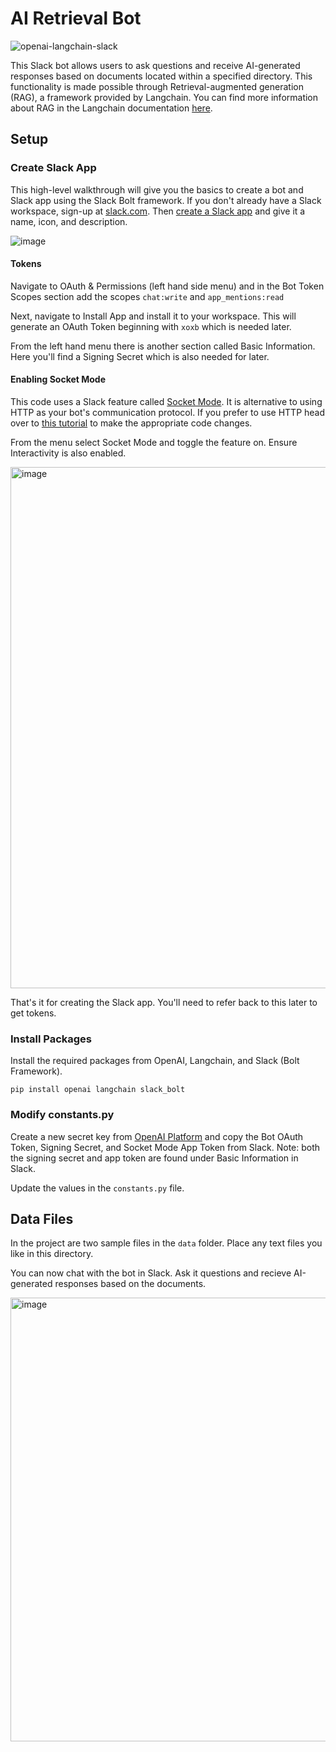 # AI Retrieval Bot

![openai-langchain-slack](https://github.com/andrewn-net/ai-retrieval-bot/assets/27248499/65df5d16-33d2-43ef-a3c7-d239e2dabeed)

This Slack bot allows users to ask questions and receive AI-generated responses based on documents located within a specified directory. This functionality is made possible through Retrieval-augmented generation (RAG), a framework provided by Langchain. You can find more information about RAG in the Langchain documentation [here](https://github.com/langchain-ai/langchain).

## Setup
### Create Slack App
This high-level walkthrough will give you the basics to create a bot and Slack app using the Slack Bolt framework.  If you don't already have a Slack workspace, sign-up at [slack.com](https://www.slack.com/).
Then [create a Slack app](https://api.slack.com/apps/new) and give it a name, icon, and description.

![image](https://github.com/andrewn-net/ai-retrieval-bot/assets/27248499/a0d3f51b-7074-4a51-b39f-2f170d8428d4)

#### Tokens
Navigate to OAuth & Permissions (left hand side menu) and in the Bot Token Scopes section add the scopes `chat:write` and `app_mentions:read`

Next, navigate to Install App and install it to your workspace. This will generate an OAuth Token beginning with `xoxb` which is needed later.

From the left hand menu there is another section called Basic Information. Here you'll find a Signing Secret which is also needed for later.

#### Enabling Socket Mode

This code uses a Slack feature called [Socket Mode](https://api.slack.com/apis/connections/socket). It is alternative to using HTTP as your bot's communication protocol. If you prefer to use HTTP head over to [this tutorial](https://slack.dev/bolt-python/tutorial/getting-started-http) to make the appropriate code changes.

From the menu select Socket Mode and toggle the feature on. Ensure Interactivity is also enabled.

<img width="834" alt="image" src="https://github.com/andrewn-net/ai-retrieval-bot/assets/27248499/c877c8b6-9a29-4289-a9fd-19137ac285cd">


That's it for creating the Slack app. You'll need to refer back to this later to get tokens.

### Install Packages
Install the required packages from OpenAI, Langchain, and Slack (Bolt Framework).

```
pip install openai langchain slack_bolt
```

### Modify constants.py

Create a new secret key from [OpenAI Platform](https://platform.openai.com/account/api-keys) and copy the Bot OAuth Token, Signing Secret, and Socket Mode App Token from Slack.  Note: both the signing secret and app token are found under Basic Information in Slack.

Update the values in the `constants.py` file.

## Data Files

In the project are two sample files in the `data` folder. Place any text files you like in this directory.

You can now chat with the bot in Slack. Ask it questions and recieve AI-generated responses based on the documents.

<img width="710" alt="image" src="https://github.com/andrewn-net/ai-retrieval-bot/assets/27248499/34fe1125-ee20-42a1-99c0-9b3ad4b55cdb">

